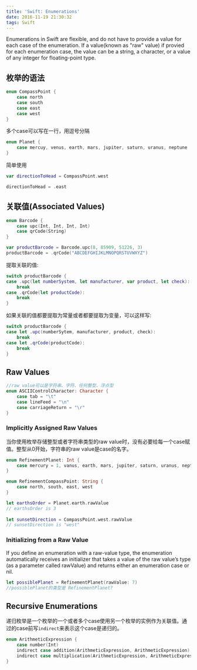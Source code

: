 ```yaml
---
title: 'Swift: Enumerations'
date: 2016-11-19 21:30:32
tags: Swift
---
```

Enumerations in Swift are flexible, and do not have to provide a value for each case of the enumeration. If a value(known as "raw" value) if provied for each enumeration case, the value can be a string, a character, or a value of any integer for floating-point type.  

<!-- more -->

## 枚举的语法
~~~swift
enum CompassPoint {
	case north
	case south
	case east
	case west
}
~~~
多个case可以写在一行，用逗号分隔  

~~~swift
enum Planet {
	case mercuy, venus, earth, mars, jupiter, saturn, uranus, neptune
}
~~~
简单使用

~~~swift
var directionToHead = CompassPoint.west

directionToHead = .east
~~~
## 关联值(Associated Values)
~~~swift
enum Barcode {
	case upc(Int, Int, Int, Int)
	case qrCode(String)
}

var productBarcode = Barcode.upc(8, 85909, 51226, 3)
productBarcode = .qrCode("ABCDEFGHIJKLMNOPQRSTUVWXYZ")
~~~
提取关联的值:  

~~~swift
switch productBarcode {
case .upc(let numberSystem, let manufacturer, var product, let check):
    break
case .qrCode(let productCode):
    break
}
~~~
如果关联的值都要提取为常量或者都要提取为变量，可以这样写:

~~~swift
switch productBarcode {
case let .upc(numberSytem, manufacturer, product, check):
    break
case let .qrCode(productCode):
    break
}
~~~
## Raw Values
~~~swift
//raw value可以是字符串、字符、任何整型、浮点型
enum ASCIIControlCharacter: Character {
    case tab = "\t"
    case lineFeed = "\n"
    case carriageReturn = "\r"
}
~~~
### Implicitly Assigned Raw Values
当你使用枚举存储整型或者字符串类型的raw value时，没有必要给每一个case赋值。整型从0开始，字符串的raw value是case的名字。

~~~swift
enum RefinementPlanet: Int {
    case mercury = 1, vanus, earth, mars, jupiter, saturn, uranus, neptune
}

enum RefinementCompassPoint: String {
    case north, south, east, west
}
~~~
~~~swift
let earthsOrder = Planet.earth.rawValue
// earthsOrder is 3
 
let sunsetDirection = CompassPoint.west.rawValue
// sunsetDirection is "west"
~~~
### Initializing from a Raw Value
If you define an enumeration with a raw-value type, the enumeration automatically receives an initializer that takes a value of the raw value’s type (as a parameter called rawValue) and returns either an enumeration case or nil.

~~~swift
let possiblePlanet = RefinementPlanet(rawValue: 7)
//possiblePlanet的类型是 RefinementPlanet?
~~~
## Recursive Enumerations
递归枚举是一个枚举的一个或者多个case使用另一个枚举的实例作为关联值。通过的case前写`indirect`来表示这个case是递归的。

~~~swift
enum ArithmeticExpression {
    case number(Int)
    indirect case addition(ArithmeticExpression, ArithmeticExpression)
    indirect case multiplication(ArithmeticExpression, ArithmeticExpression)
}
~~~